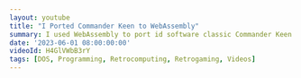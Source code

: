 ```yaml
---
layout: youtube
title: "I Ported Commander Keen to WebAssembly"
summary: I used WebAssembly to port id software classic Commander Keen to the web browser. Play it here!
date: '2023-06-01 08:00:00:00'
videoId: H4GlVWbB3rY
tags: [DOS, Programming, Retrocomputing, Retrogaming, Videos]
---
```


